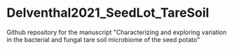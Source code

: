 # Delventhal2021_SeedLot_TareSoil
Github repository for the manuscript "Characterizing and exploring variation in the bacterial and fungal tare soil microbiome of the seed potato"
